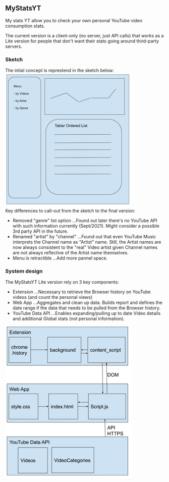 ## MyStatsYT
My stats YT allow you to check your own personal YouTube video consumption stats.

The current version is a client-only (no server, just API calls) that works as a Lite version for people that don't want their stats going around third-party servers. 
<br>


### Sketch
The intial concept is represtend in the sketch below: 
<br>
![new repo](./assets/sketch.png)
<br>
Key differences to call-out from the sketch to the final version: 
- Removed "genre" list option
...Found out later there's no YouTube API with such information currently (Sept/2021). Might consider a possible 3rd party API in the future.
- Renamed "artist" by "channel"
...Found out that even YouTube Music interprets the Channel name as "Artist" name. Still, the Artist names are now always consistent to the "real" Video artist given Channel names are not always reflective of the Artist name themselves. 
- Menu is retractible
...Add more pannel space. 


### System design
The MyStatsYT Lite version rely on 3 key components: 
- Extension
...Necessary to retrieve the Browser history on YouTube videos (and count the personal views)
- Web App
...Aggregates and clean up data. Builds report and defines the date range if the data that needs to be pulled from the Browser history. 
- YouTube Data API
...Enables expanding/pulling up to date Video details and additional Global stats (not personal information). 

![new repo](./assets/system_design.png)
<br>




